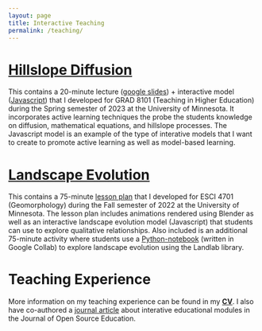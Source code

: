 ```yaml
---
layout: page
title: Interactive Teaching
permalink: /teaching/
---
```

<h1><a href="/teaching/diffuse/"><b>Hillslope Diffusion</b></a></h1>
<p>This contains a 20-minute lecture (<a href="https://docs.google.com/presentation/d/1He0NAFRBt6n9554vKKsNbIOvWnyVwRKkI5TqjpAgwHY/edit?usp=sharing">google slides</a>) + interactive model (<a href="/teaching/diffuse/">Javascript</a>) that I developed for GRAD 8101 (Teaching in Higher Education) during the Spring semester of 2023 at the University of Minnesota. It incorporates active learning techniques the probe the students knowledge on diffusion, mathematical equations, and hillslope processes. The Javascript model is an example of the type of interative models that I want to create to promote active learning as well as model-based learning.</p>

<h1><a href="/teaching/LEM/"><b>Landscape Evolution</b></a></h1>
<p>This contains a 75-minute <a href="/teaching/LEM/">lesson plan</a> that I developed for ESCI 4701 (Geomorphology) during the Fall semester of 2022 at the University of Minnesota. The lesson plan includes animations rendered using Blender as well as an interactive landscape evolution model (Javascript) that students can use to explore qualitative relationships. Also included is an additional 75-minute activity where students use a <a href="https://colab.research.google.com/drive/1-KpbbCW2XNGGaBJSlqDKOXwqIvS1o0OI?usp=sharing">Python-notebook</a> (written in Google Collab) to explore landscape evolution using the Landlab library.</p>

<h1><b>Teaching Experience</b></h1>
More information on my teaching experience can be found in my <a href="/cv/"><b>CV</b></a>. I also have co-authored a <a href="https://doi.org/10.21105/jose.00129">journal article</a> about interative educational modules in the Journal of Open Source Education.
